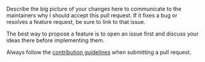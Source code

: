 Describe the big picture of your changes here to communicate to the maintainers why I should accept this pull request. If it fixes a bug or resolves a feature request, be sure to link to that issue.

The best way to propose a feature is to open an issue first and discuss your ideas there before implementing them.

Always follow the [contribution guidelines](https://github.com/CarbonPackages/Carbon.Frontend/blob/master/.github/CONTRIBUTING.md) when submitting a pull request.
